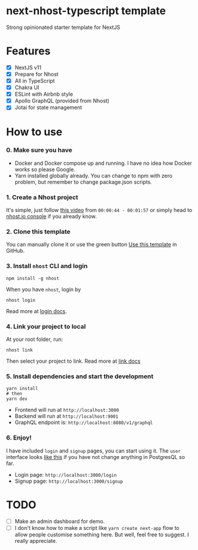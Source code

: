 # next-nhost-typescript template

Strong opinionated starter template for NextJS

# Features
- [x] NextJS v11
- [x] Prepare for Nhost
- [x] All in TypeScript
- [x] Chakra UI
- [x] ESLint with Airbnb style
- [x] Apollo GraphQL (provided from Nhost)
- [x] Jotai for state management

# How to use

### 0. Make sure you have
- Docker and Docker compose up and running. I have no idea how Docker works so please Google.
- Yarn installed globally already. You can change to npm with zero problem, but remember to change package.json scripts.

### 1. Create a Nhost project
It's simple, just follow [this video](https://www.youtube.com/watch?v=v3I5_2t1cco) from `00:00:44 - 00:01:57` or simply head to [nhost.io console](https://console.nhost.io/) if you already know.

### 2. Clone this template
You can manually clone it or use the green button [Use this template](https://github.com/sangdth/next-nhost-typescript/generate) in GitHub.

### 3. Install `nhost` CLI and login
```
npm install -g nhost
```

When you have `nhost`, login by
```
nhost login
```
Read more at [login docs](https://docs.nhost.io/cli/login).

### 4. Link your project to local
At your root folder, run:
```
nhost link
```
Then select your project to link. Read more at [link docs](https://docs.nhost.io/cli/link)

### 5. Install dependencies and start the development
```
yarn install
# then
yarn dev
```
- Frontend will run at `http://localhost:3000`
- Backend will run at `http://localhost:9001`
- GraphQL endpoint is: `http://localhost:8080/v1/graphql`

### 6. Enjoy!
I have included `login` and `signup` pages, you can start using it. The `user` interface looks [like this](https://github.com/sangdth/testasdfasdf/blob/a8439e9ccd51ea50079f943eb08c5e18c3b7c226/lib/types.ts#L83) if you have not change anything in PostgresQL so far.
- Login page: `http://localhost:3000/login`
- Signup page: `http://localhost:3000/signup`

# TODO
- [ ] Make an admin dashboard for demo.
- [ ] I don't know how to make a script like `yarn create next-app` flow to allow people customise something here. But well, feel free to suggest. I really appreciate.
